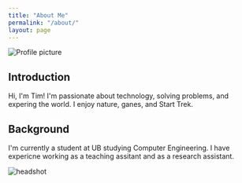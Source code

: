 ```yaml
---
title: "About Me"
permalink: "/about/"
layout: page
---
```


![Profile picture](/assets/images/nautregi.jpeg)

## Introduction

Hi, I'm Tim! I'm passionate about technology, solving problems, and expering the world. I enjoy nature, ganes, and Start Trek.

## Background

I'm currently a student at UB studying Computer Engineering. I have expericne working as a teaching assitant and as a research assistant.

![headshot](/assets/images/IMG_0496.png)


